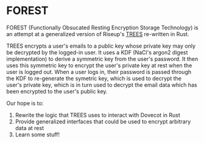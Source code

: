 # FOREST

FOREST (Functionally Obsucated Resting Encryption Storage Technology) is an attempt at a generalized version of Riseup's [TREES](https://0xacab.org/riseuplabs/trees) re-written in Rust.

TREES encrypts a user's emails to a public key whose private key may only be decrypted by the logged-in user. It uses a KDF (NaCl's argon2 digest implementation) to derive a symmetric key from the user's password. It then uses this symmetric key to encrypt the user's private key at rest when the user is logged out. When a user logs in, their password is passed through the KDF to re-generate the symetric key, which is used to decrypt the user's private key, which is in turn used to decrypt the email data which has been encrypted to the user's public key.

Our hope is to:

1. Rewrite the logic that TREES uses to interact with Dovecot in Rust
1. Provide generalized interfaces that could be used to encrypt arbitrary data at rest
1. Learn some stuff!
